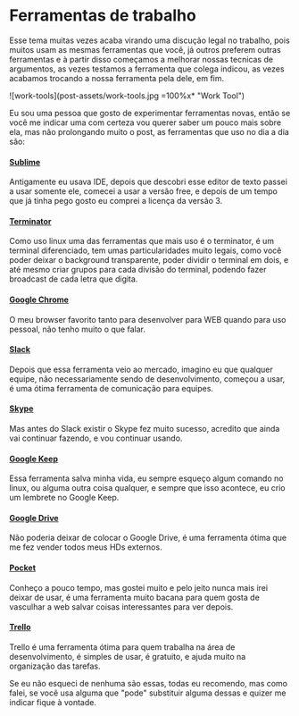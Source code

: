 # Ferramentas de trabalho

Esse tema muitas vezes acaba virando uma discução legal no trabalho, pois muitos usam as mesmas ferramentas que você, já outros preferem outras ferramentas e à partir disso começamos a melhorar nossas tecnicas de argumentos, as vezes testamos a ferramenta que colega indicou, as vezes acabamos trocando a nossa ferramenta pela dele, em fim.

![work-tools](post-assets/work-tools.jpg =100%x* "Work Tool")

Eu sou uma pessoa que gosto de experimentar ferramentas novas, então se você me indicar uma com certeza vou querer saber um pouco mais sobre ela, mas não prolongando muito o post, as ferramentas que uso no dia a dia são:

#### <a href="https://www.sublimetext.com/" target="_blank">Sublime</a>

Antigamente eu usava IDE, depois que descobri esse editor de texto passei a usar somente ele, comecei a usar a versão free, e depois de um tempo que já tinha pego gosto eu comprei a licença da versão 3.

#### <a href="http://gnometerminator.blogspot.com.br/p/introduction.html" target="_blank">Terminator</a>

Como uso linux uma das ferramentas que mais uso é o terminator, é um terminal diferenciado, tem umas particularidades muito legais, como você poder deixar o background transparente, poder dividir o terminal em dois, e até mesmo criar grupos para cada divisão do terminal, podendo fazer broadcast de cada letra que digita.

#### <a href="https://www.google.com/chrome/" target="_blank">Google Chrome</a>

O meu browser favorito tanto para desenvolver para WEB quando para uso pessoal, não tenho muito o que falar.

#### <a href="https://slack.com/" target="_blank">Slack</a>

Depois que essa ferramenta veio ao mercado, imagino eu que qualquer equipe, não necessariamente sendo de desenvolvimento, começou a usar, é uma ótima ferramenta de comunicação para equipes.

#### <a href="http://www.skype.com/" target="_blank">Skype</a>

Mas antes do Slack existir o Skype fez muito sucesso, acredito que ainda vai continuar fazendo, e vou continuar usando.

#### <a href="https://keep.google.com/" target="_blank">Google Keep</a>

Essa ferramenta salva minha vida, eu sempre esqueço algum comando no linux, ou alguma outra coisa qualquer, e sempre que isso acontece, eu crio um lembrete no Google Keep.

#### <a href="https://drive.google.com/" target="_blank">Google Drive</a>

Não poderia deixar de colocar o Google Drive, é uma ferramenta ótima que me fez vender todos meus HDs externos.

#### <a href="https://getpocket.com/" target="_blank">Pocket</a>

Conheço a pouco tempo, mas gostei muito e pelo jeito nunca mais irei deixar de usar, é uma ferramenta muito bacana para quem gosta de vasculhar a web salvar coisas interessantes para ver depois.

#### <a href="https://trello.com/" target="_blank">Trello</a>

Trello é uma ferramenta ótima para quem trabalha na área de desenvolvimento, é simples de usar, é gratuito, e ajuda muito na organização das tarefas.

Se eu não esqueci de nenhuma são essas, todas eu recomendo, mas como falei, se você usa alguma que "pode" substituir alguma dessas e quizer me indicar fique à vontade.
